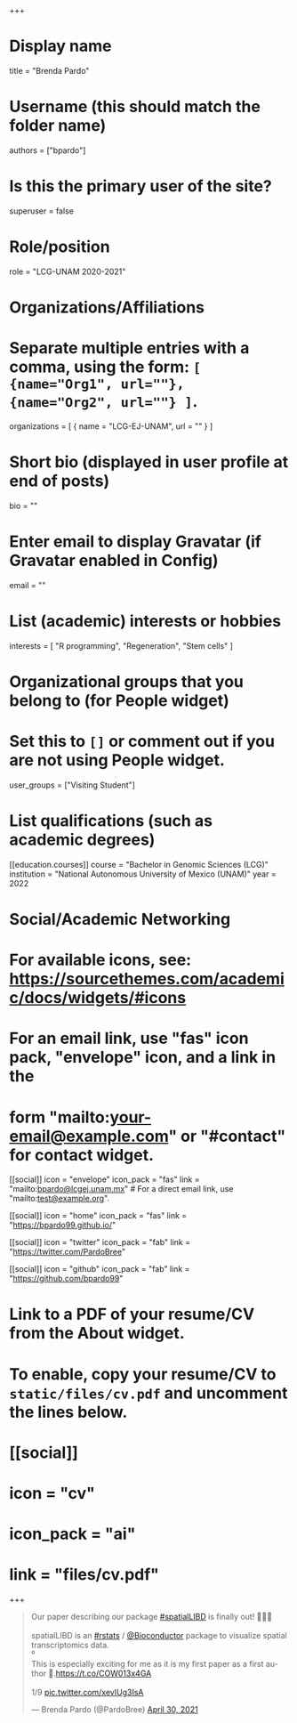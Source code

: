 +++
# Display name
title = "Brenda Pardo"

# Username (this should match the folder name)
authors = ["bpardo"]

# Is this the primary user of the site?
superuser = false

# Role/position
role = "LCG-UNAM 2020-2021"

# Organizations/Affiliations
#   Separate multiple entries with a comma, using the form: `[ {name="Org1", url=""}, {name="Org2", url=""} ]`.
organizations = [ { name = "LCG-EJ-UNAM", url = "" } ]

# Short bio (displayed in user profile at end of posts)
bio = ""

# Enter email to display Gravatar (if Gravatar enabled in Config)
email = ""

# List (academic) interests or hobbies
interests = [
  "R programming",
  "Regeneration",
  "Stem cells"
]

# Organizational groups that you belong to (for People widget)
#   Set this to `[]` or comment out if you are not using People widget.
user_groups = ["Visiting Student"]

# List qualifications (such as academic degrees)
[[education.courses]]
  course = "Bachelor in Genomic Sciences (LCG)"
  institution = "National Autonomous University of Mexico (UNAM)"
  year = 2022

# Social/Academic Networking
# For available icons, see: https://sourcethemes.com/academic/docs/widgets/#icons
#   For an email link, use "fas" icon pack, "envelope" icon, and a link in the
#   form "mailto:your-email@example.com" or "#contact" for contact widget.

[[social]]
  icon = "envelope"
  icon_pack = "fas"
  link = "mailto:bpardo@lcgej.unam.mx"  # For a direct email link, use "mailto:test@example.org".
  
[[social]]
  icon = "home"
  icon_pack = "fas"
  link = "https://bpardo99.github.io/"

[[social]]
  icon = "twitter"
  icon_pack = "fab"
  link = "https://twitter.com/PardoBree"

[[social]]
  icon = "github"
  icon_pack = "fab"
  link = "https://github.com/bpardo99"

# Link to a PDF of your resume/CV from the About widget.
# To enable, copy your resume/CV to `static/files/cv.pdf` and uncomment the lines below.
# [[social]]
#   icon = "cv"
#   icon_pack = "ai"
#   link = "files/cv.pdf"

+++


<blockquote class="twitter-tweet"><p lang="en" dir="ltr">Our paper describing our package <a href="https://twitter.com/hashtag/spatialLIBD?src=hash&amp;ref_src=twsrc%5Etfw">#spatialLIBD</a> is finally out! 🎉🎉🎉<br><br>spatialLIBD is an <a href="https://twitter.com/hashtag/rstats?src=hash&amp;ref_src=twsrc%5Etfw">#rstats</a> / <a href="https://twitter.com/Bioconductor?ref_src=twsrc%5Etfw">@Bioconductor</a> package to visualize spatial transcriptomics data.<br>⁰<br>This is especially exciting for me as it is my first paper as a first author 🦑.<a href="https://t.co/COW013x4GA">https://t.co/COW013x4GA</a><br><br>1/9 <a href="https://t.co/xevIUg3IsA">pic.twitter.com/xevIUg3IsA</a></p>&mdash; Brenda Pardo (@PardoBree) <a href="https://twitter.com/PardoBree/status/1388253938391175173?ref_src=twsrc%5Etfw">April 30, 2021</a></blockquote> <script async src="https://platform.twitter.com/widgets.js" charset="utf-8"></script>
